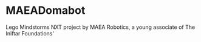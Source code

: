 # MAEADomabot
Lego Mindstorms NXT project by MAEA Robotics, a young associate of The Iniftar Foundations'
